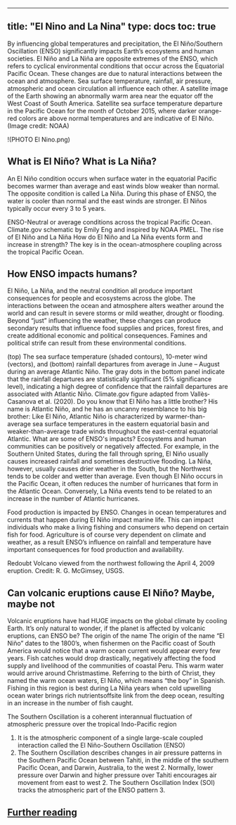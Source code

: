 
---
title: "El Nino and La Nina"
type: docs
toc: true
---
By influencing global temperatures and precipitation, the El Niño/Southern Oscillation (ENSO) significantly impacts Earth’s ecosystems and human societies. El Niño and La Niña are opposite extremes of the ENSO, which refers to cyclical environmental conditions that occur across the Equatorial Pacific Ocean. These changes are due to natural interactions between the ocean and atmosphere. Sea surface temperature, rainfall, air pressure, atmospheric and ocean circulation all influence each other. 
A satellite image of the Earth showing an abnormally warm area near the equator off the West Coast of South America.
Satellite sea surface temperature departure in the Pacific Ocean for the month of October 2015, where darker orange-red colors are above normal temperatures and are indicative of El Niño. (Image credit: NOAA)

 !(PHOTO El Nino.png)
## What is El Niño? What is La Niña?
An El Niño condition occurs when surface water in the equatorial Pacific becomes warmer than average and east winds blow weaker than normal. The opposite condition is called La Niña. During this phase of ENSO, the water is cooler than normal and the east winds are stronger. El Niños typically occur every 3 to 5 years.

ENSO-Neutral or average conditions across the tropical Pacific Ocean. Climate.gov schematic by Emily Eng and inspired by NOAA PMEL.
The rise of El Niño and La Niña
How do El Niño and La Niña events form and increase in strength? The key is in the ocean-atmosphere coupling across the tropical Pacific Ocean.

## How ENSO impacts humans?

El Niño, La Niña, and the neutral condition all produce important consequences for people and ecosystems across the globe. The interactions between the ocean and atmosphere alters weather around the world and can result in severe storms or mild weather, drought or flooding. Beyond “just” influencing the weather, these changes can produce secondary results that influence food supplies and prices, forest fires, and create additional economic and political consequences. Famines and political strife can result from these environmental conditions.

(top) The sea surface temperature (shaded contours), 10-meter wind (vectors), and (bottom) rainfall departures from average in June – August during an average Atlantic Niño. The gray dots in the bottom panel indicate that the rainfall departures are statistically significant (5% significance level), indicating a high degree of confidence that the rainfall departures are associated with Atlantic Niño. Climate.gov figure adapted from Vallès‐Casanova et al. (2020).
Do you know that El Niño has a little brother?
His name is Atlantic Niño, and he has an uncanny resemblance to his big brother: Like El Niño, Atlantic Niño is characterized by warmer-than-average sea surface temperatures in the eastern equatorial basin and weaker-than-average trade winds throughout the east-central equatorial Atlantic.
What are some of ENSO's impacts?
Ecosystems and human communities can be positively or negatively affected. For example, in the Southern United States, during the fall through spring, El Niño usually causes increased rainfall and sometimes destructive flooding. La Niña, however, usually causes drier weather in the South, but the Northwest tends to be colder and wetter than average. Even though El Niño occurs in the Pacific Ocean, it often reduces the number of hurricanes that form in the Atlantic Ocean. Conversely, La Niña events tend to be related to an increase in the number of Atlantic hurricanes.

Food production is impacted by ENSO. Changes in ocean temperatures and currents that happen during El Niño impact marine life. This can impact individuals who make a living fishing and consumers who depend on certain fish for food. Agriculture is of course very dependent on climate and weather, as a result ENSO’s influence on rainfall and temperature have important consequences for food production and availability.

Redoubt Volcano viewed from the northwest following the April 4, 2009 eruption. Credit: R. G. McGimsey, USGS.
## Can volcanic eruptions cause El Niño? Maybe, maybe not

Volcanic eruptions have had HUGE impacts on the global climate by cooling Earth. It’s only natural to wonder, if the planet is affected by volcanic eruptions, can ENSO be?
The origin of the name
The origin of the name “El Niño” dates to the 1800’s, when fishermen on the Pacific coast of South America would notice that a warm ocean current would appear every few years. Fish catches would drop drastically, negatively affecting the food supply and livelihood of the communities of coastal Peru. This warm water would arrive around Christmastime. Referring to the birth of Christ, they named the warm ocean waters, El Niño, which means “the boy” in Spanish. Fishing in this region is best during La Niña years when cold upwelling ocean water brings rich nutrientsoffsite link from the deep ocean, resulting in an increase in the number of fish caught.

The Southern Oscillation is a coherent interannual fluctuation of atmospheric pressure over the tropical Indo-Pacific region 
1. It is the atmospheric component of a single large-scale coupled interaction called the El Niño-Southern Oscillation (ENSO) 
1. The Southern Oscillation describes changes in air pressure patterns in the Southern Pacific Ocean between Tahiti, in the middle of the southern Pacific Ocean, and Darwin, Australia, to the west 2. Normally, lower pressure over Darwin and higher pressure over Tahiti encourages air movement from east to west 2. The Southern Oscillation Index (SOI) tracks the atmospheric part of the ENSO pattern 3.

## [Further reading](https://www.pmel.noaa.gov/elnino/)

